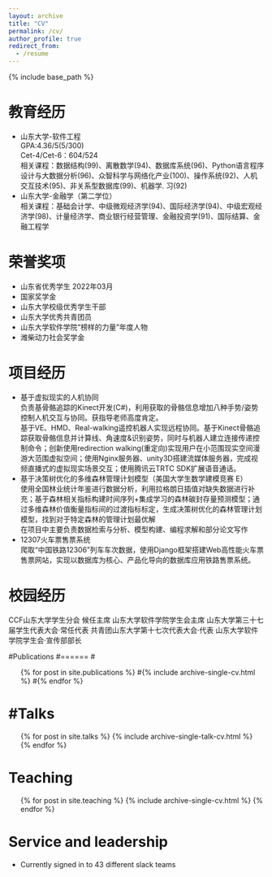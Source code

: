 ```yaml
---
layout: archive
title: "CV"
permalink: /cv/
author_profile: true
redirect_from:
  - /resume
---
```


{% include base_path %}

教育经历
======
* 山东大学-软件工程 <br/>
  GPA:4.36/5(5/300) <br/>
  Cet-4/Cet-6：604/524 <br/>
  相关课程：数据结构(99)、离散数学(94)、数据库系统(96)、Python语言程序设计与大数据分析(96)、众智科学与网络化产业(100)、操作系统(92)、人机交互技术(95)、非关系型数据库(99)、机器学.  习(92) <br/>
* 山东大学-金融学（第二学位） <br/>
  相关课程：基础会计学、中级微观经济学(94)、国际经济学(94)、中级宏观经济学(98)、计量经济学、商业银行经营管理、金融投资学(91)、国际结算、金融工程学 <br/>


荣誉奖项
======
* 山东省优秀学生                 2022年03月<br/>
* 国家奖学金 <br/>
* 山东大学校级优秀学生干部 <br/>
* 山东大学优秀共青团员 <br/>
* 山东大学软件学院“榜样的力量”年度人物 <br/>
* 潍柴动力社会奖学金 <br/>

  
项目经历
======
* 基于虚拟现实的人机协同 <br/>
  负责基骨骼追踪的Kinect开发(C#)，利用获取的骨骼信息增加八种手势/姿势控制人机交互与协同。获指导老师高度肯定。 <br/>
  基于VE、HMD、Real-walking遥控机器人实现远程协同。基于Kinect骨骼追踪获取骨骼信息并计算线、角速度&识别姿势，同时与机器人建立连接传递控制命令；创新使用redirection walking(重定向)实现用户在小范围现实空间漫游大范围虚拟空间；使用Nginx服务器、unity3D搭建流媒体服务器，完成视频直播式的虚拟现实场景交互；使用腾讯云TRTC SDK扩展语音通话。 <br/>
* 基于决策树优化的多维森林管理计划模型（美国大学生数学建模竞赛 E） <br/>
  使用全国林业统计年鉴进行数据分析，利用拉格朗日插值对缺失数据进行补充；基于森林相关指标构建时间序列+集成学习的森林碳封存量预测模型；通过多维森林价值衡量指标间的过渡指标标定，生成决策树优化的森林管理计划模型，找到对于特定森林的管理计划最优解 <br/>
  在项目中主要负责数据检索与分析、模型构建、编程求解和部分论文写作 <br/>
* 12307火车票售票系统 <br/>
  爬取“中国铁路12306”列车车次数据，使用Django框架搭建Web高性能火车票售票网站，实现以数据库为核心、产品化导向的数据库应用铁路售票系统。 <br/>
  
  
校园经历
======
CCF山东大学学生分会 候任主席
山东大学软件学院学生会主席
山东大学第三十七届学生代表大会·常任代表
共青团山东大学第十七次代表大会·代表
山东大学软件学院学生会·宣传部部长


#Publications
#======
  #<ul>{% for post in site.publications %}
    #{% include archive-single-cv.html %}
  #{% endfor %}</ul>
  
#Talks
======
  <ul>{% for post in site.talks %}
    {% include archive-single-talk-cv.html %}
  {% endfor %}</ul>
  
Teaching
======
  <ul>{% for post in site.teaching %}
    {% include archive-single-cv.html %}
  {% endfor %}</ul>
  
Service and leadership
======
* Currently signed in to 43 different slack teams
